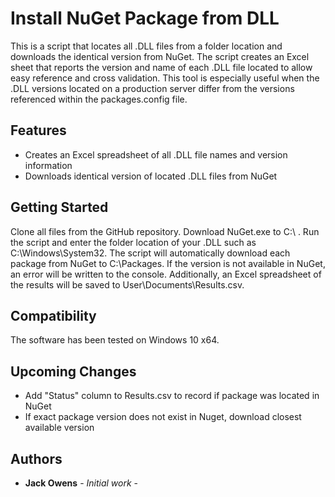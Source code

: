 # Install NuGet Package from DLL

This is a script that locates all .DLL files from a folder location and downloads the identical version from NuGet. The script creates an Excel sheet that reports the version and name of each .DLL file located to allow easy reference and cross validation. This tool is especially useful when the .DLL versions located on a production server differ from the versions referenced within the packages.config file.

## **Features**

- Creates an Excel spreadsheet of all .DLL file names and version information
- Downloads identical version of located .DLL files from NuGet

## **Getting Started**

Clone all files from the GitHub repository. Download NuGet.exe to C:\ . Run the script and enter the folder location of your .DLL such as C:\Windows\System32. The script will automatically download each package from NuGet to C:\Packages. If the version is not available in NuGet, an error will be written to the console. Additionally, an Excel spreadsheet of the results will be saved to User\Documents\Results.csv.

## **Compatibility**

The software has been tested on Windows 10 x64.

## **Upcoming Changes**
- Add "Status" column to Results.csv to record if package was located in NuGet
- If exact package version does not exist in Nuget, download closest available version

## **Authors**

- **Jack Owens**  - _Initial work_ -

